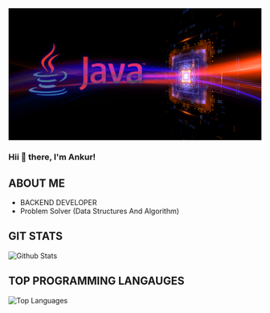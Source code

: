 <a><img align="center" src="https://raw.githubusercontent.com/Ankur310/Ankur310/main/how-to-troubleshoot-java-cpu.jpg"/></a>


### Hii 👋 there, I'm Ankur!

## ABOUT ME
- BACKEND DEVELOPER
- Problem Solver (Data Structures And Algorithm)

## GIT STATS
![Github Stats](https://github-readme-stats.vercel.app/api?username=Ankur310&theme=radical)

## TOP PROGRAMMING LANGAUGES
![Top Languages](https://github-readme-stats.vercel.app/api/top-langs/?username=Ankur310&show_icons=true&theme=dracula)
